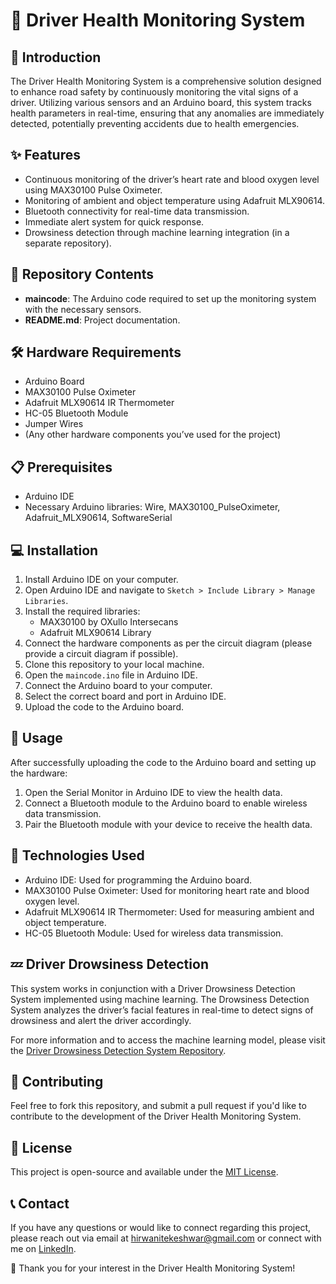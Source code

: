# 🚗 Driver Health Monitoring System

## 📜 Introduction
The Driver Health Monitoring System is a comprehensive solution designed to enhance road safety by continuously monitoring the vital signs of a driver. Utilizing various sensors and an Arduino board, this system tracks health parameters in real-time, ensuring that any anomalies are immediately detected, potentially preventing accidents due to health emergencies.

## ✨ Features
- Continuous monitoring of the driver’s heart rate and blood oxygen level using MAX30100 Pulse Oximeter.
- Monitoring of ambient and object temperature using Adafruit MLX90614.
- Bluetooth connectivity for real-time data transmission.
- Immediate alert system for quick response.
- Drowsiness detection through machine learning integration (in a separate repository).

## 📁 Repository Contents
- **maincode**: The Arduino code required to set up the monitoring system with the necessary sensors.
- **README.md**: Project documentation.

## 🛠 Hardware Requirements
- Arduino Board
- MAX30100 Pulse Oximeter
- Adafruit MLX90614 IR Thermometer
- HC-05 Bluetooth Module
- Jumper Wires
- (Any other hardware components you’ve used for the project)

## 📋 Prerequisites
- Arduino IDE
- Necessary Arduino libraries: Wire, MAX30100_PulseOximeter, Adafruit_MLX90614, SoftwareSerial

## 💻 Installation
1. Install Arduino IDE on your computer.
2. Open Arduino IDE and navigate to `Sketch > Include Library > Manage Libraries`.
3. Install the required libraries:
    - MAX30100 by OXullo Intersecans
    - Adafruit MLX90614 Library
4. Connect the hardware components as per the circuit diagram (please provide a circuit diagram if possible).
5. Clone this repository to your local machine.
6. Open the `maincode.ino` file in Arduino IDE.
7. Connect the Arduino board to your computer.
8. Select the correct board and port in Arduino IDE.
9. Upload the code to the Arduino board.

## 🚀 Usage
After successfully uploading the code to the Arduino board and setting up the hardware:
1. Open the Serial Monitor in Arduino IDE to view the health data.
2. Connect a Bluetooth module to the Arduino board to enable wireless data transmission.
3. Pair the Bluetooth module with your device to receive the health data.

## 🔧 Technologies Used
- Arduino IDE: Used for programming the Arduino board.
- MAX30100 Pulse Oximeter: Used for monitoring heart rate and blood oxygen level.
- Adafruit MLX90614 IR Thermometer: Used for measuring ambient and object temperature.
- HC-05 Bluetooth Module: Used for wireless data transmission.

## 💤 Driver Drowsiness Detection
This system works in conjunction with a Driver Drowsiness Detection System implemented using machine learning. The Drowsiness Detection System analyzes the driver’s facial features in real-time to detect signs of drowsiness and alert the driver accordingly.

For more information and to access the machine learning model, please visit the [Driver Drowsiness Detection System Repository](https://github.com/TekeshwarHirwani/machine-learning-projects/tree/main/Driver_drowsiness).

## 🤝 Contributing
Feel free to fork this repository, and submit a pull request if you'd like to contribute to the development of the Driver Health Monitoring System.

## 📄 License
This project is open-source and available under the [MIT License](LICENSE).

## 📞 Contact
If you have any questions or would like to connect regarding this project, please reach out via email at hirwanitekeshwar@gmail.com or connect with me on [LinkedIn](https://www.linkedin.com/in/tekeshwar-hirwani).

🙏 Thank you for your interest in the Driver Health Monitoring System!
